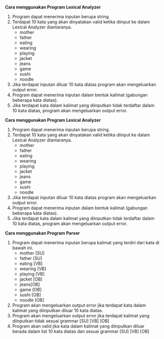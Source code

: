 **Cara menggunakan Program Lexical Analyzer**

1. Program dapat menerima inputan berupa string.
2. Terdapat 10 kata yang akan dinyatakan valid ketika diinput ke dalam Lexical Analyzer diantaranya.
    - mother
    - father
    - eating
    - wearing
    - playing
    - jacket
    - jeans
    - game
    - sushi
    - noodle
3. Jika terdapat inputan diluar 10 kata diatas program akan mengeluarkan output error.
4. Program dapat menerima inputan dalam bentuk kalimat (gabungan beberapa kata diatas).
5. Jika terdapat kata dalam kalimat yang diinputkan tidak terdaftar dalam 10 kata diatas, program akan mengeluarkan output error.



**Cara menggunakan Program Lexical Analyzer**

1. Program dapat menerima inputan berupa string.
2. Terdapat 10 kata yang akan dinyatakan valid ketika diinput ke dalam Lexical Analyzer diantaranya.
    - mother
    - father
    - eating
    - wearing
    - playing
    - jacket
    - jeans
    - game
    - sushi
    - noodle
3. Jika terdapat inputan diluar 10 kata diatas program akan mengeluarkan output error.
4. Program dapat menerima inputan dalam bentuk kalimat (gabungan beberapa kata diatas).
5. Jika terdapat kata dalam kalimat yang diinputkan tidak terdaftar dalam 10 kata diatas, program akan mengeluarkan output error.

**Cara menggunakan Program Parser**

1. Program dapat menerima inputan berupa kalimat yang terdiri dari kata di bawah ini.
    - mother [SU]
    - father [SU]
    - eating [VB]
    - wearing [VB]
    - playing [VB]
    - jacket [OB]
    - jeans[OB]
    - game [OB]
    - sushi [OB]
    - noodle [OB]
2. Program akan mengeluarkan output error jika terdapat kata dalam kalimat yang diinputkan diluar 10 kata diatas.
3. Program akan mengeluarkan output error jika terdapat kalimat yang diinputkan tidak sesuai grammar [SU] [VB] [OB]
4. Program akan valid jika kata dalam kalimat yang diinputkan diluar berada dalam list 10 kata diatas dan sesuai grammar [SU] [VB] [OB]
